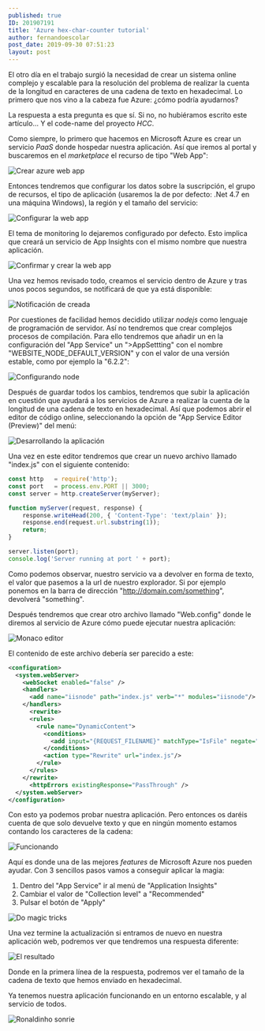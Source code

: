 ```yaml
---
published: true
ID: 201907191
title: 'Azure hex-char-counter tutorial'
author: fernandoescolar
post_date: 2019-09-30 07:51:23
layout: post
---
```


El otro día en el trabajo surgió la necesidad de crear un sistema online complejo y escalable para la resolución del problema de realizar la cuenta de la longitud en caracteres de una cadena de texto en hexadecimal. Lo primero que nos vino a la cabeza fue Azure: ¿cómo podría ayudarnos?<!--break--> 

La respuesta a esta pregunta es que sí. Si no, no hubiéramos escrito este artículo... Y el code-name del proyecto *HCC*. 

Como siempre, lo primero que hacemos en Microsoft Azure es crear un servicio *PaaS* donde hospedar nuestra aplicación. Así que iremos al portal y buscaremos en el *marketplace* el recurso de tipo "Web App":

![Crear azure web app](/public/uploads/2019/09/hex-counter-1.png)

Entonces tendremos que configurar los datos sobre la suscripción, el grupo de recursos, el tipo de aplicación (usaremos la de por defecto: .Net 4.7 en una máquina Windows), la región y el tamaño del servicio:

![Configurar la web app](/public/uploads/2019/09/hex-counter-2.png)

El tema de monitoring lo dejaremos configurado por defecto. Esto implica que creará un servicio de App Insights con el mismo nombre que nuestra aplicación.

![Confirmar y crear la web app](/public/uploads/2019/09/hex-counter-3.png)

Una vez hemos revisado todo, creamos el servicio dentro de Azure y tras unos pocos segundos, se notificará de que ya está disponible:

![Notificación de creada](/public/uploads/2019/09/hex-counter-4.png)

Por cuestiones de facilidad hemos decidido utilizar *nodejs* como lenguaje de programación de servidor. Así no tendremos que crear complejos procesos de compilación. Para ello tendremos que añadir un en la configuración del "App Service" un ">AppSettting" con el nombre "WEBSITE_NODE_DEFAULT_VERSION" y con el valor de una versión estable, como por ejemplo la "6.2.2":

![Configurando node](/public/uploads/2019/09/hex-counter-5.png)

Después de guardar todos los cambios, tendremos que subir la aplicación en cuestión que ayudará a los servicios de Azure a realizar la cuenta de la longitud de una cadena de texto en hexadecimal. Así que podemos abrir el editor de código online, seleccionando la opción de "App Service Editor (Preview)" del menú:

![Desarrollando la aplicación](/public/uploads/2019/09/hex-counter-6.png)

Una vez en este editor tendremos que crear un nuevo archivo llamado "index.js" con el siguiente contenido:

```js
const http   = require('http');
const port   = process.env.PORT || 3000;
const server = http.createServer(myServer);

function myServer(request, response) {
	response.writeHead(200, { 'Content-Type': 'text/plain' });
    response.end(request.url.substring(1));
    return;
}

server.listen(port);
console.log('Server running at port ' + port);
```

Como podemos observar, nuestro servicio va a devolver en forma de texto, el valor que pasemos a la url de nuestro explorador. Si por ejemplo ponemos en la barra de dirección "http://domain.com/something", devolverá "something".

Después tendremos que crear otro archivo llamado "Web.config" donde le diremos al servicio de Azure cómo puede ejecutar nuestra aplicación:

![Monaco editor](/public/uploads/2019/09/hex-counter-7.png)

El contenido de este archivo debería ser parecido a este:

```xml
<configuration>
  <system.webServer>
    <webSocket enabled="false" />    
    <handlers>
      <add name="iisnode" path="index.js" verb="*" modules="iisnode"/>
    </handlers>
	  <rewrite>
      <rules>
        <rule name="DynamicContent">
          <conditions>
            <add input="{REQUEST_FILENAME}" matchType="IsFile" negate="True"/>
          </conditions>
          <action type="Rewrite" url="index.js"/>
        </rule>
      </rules>
    </rewrite>
	  <httpErrors existingResponse="PassThrough" />      
  </system.webServer> 
</configuration>
```

Con esto ya podemos probar nuestra aplicación. Pero entonces os daréis cuenta de que solo devuelve texto y que en ningún momento estamos contando los caracteres de la cadena:

![Funcionando](/public/uploads/2019/09/hex-counter-bad.png)

Aquí es donde una de las mejores *features* de Microsoft Azure nos pueden ayudar. Con 3 sencillos pasos vamos a conseguir aplicar la magia:

1. Dentro del "App Service" ir al menú de "Application Insights"
2. Cambiar el valor de "Collection level" a "Recommended"
3. Pulsar el botón de "Apply"

![Do magic tricks](/public/uploads/2019/09/hex-counter-8.png)

Una vez termine la actualización si entramos de nuevo en nuestra aplicación web, podremos ver que tendremos una respuesta diferente:

![El resultado](/public/uploads/2019/09/hex-counter-9.png)

Donde en la primera línea de la respuesta, podremos ver el tamaño de la cadena de texto que hemos enviado en hexadecimal.

Ya tenemos nuestra aplicación funcionando en un entorno escalable, y al servicio de todos.


![Ronaldinho sonrie](/public/uploads/2019/09/ronaldinho.jpg)